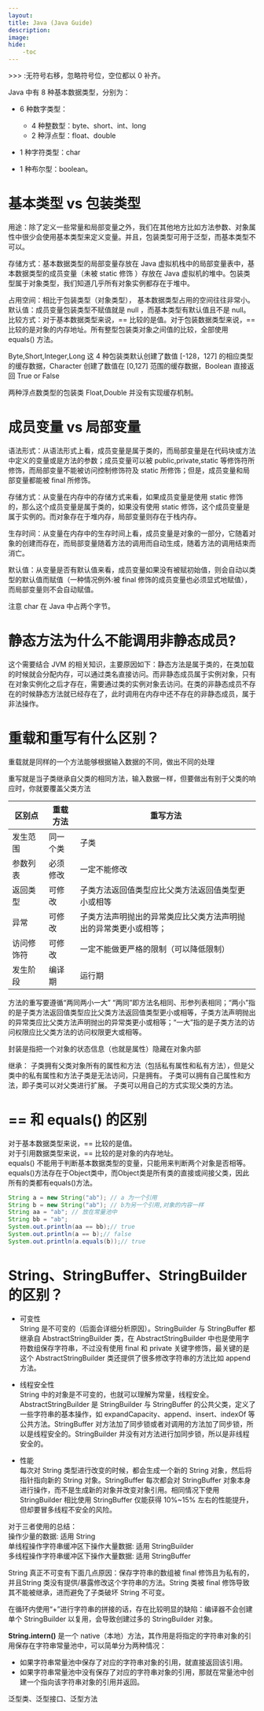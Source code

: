 ```yaml
---
layout: 
title: Java (Java Guide)
description: 
image: 
hide:
    -toc
---
```

\>>> :无符号右移，忽略符号位，空位都以 0 补齐。

Java 中有 8 种基本数据类型，分别为：

- 6 种数字类型：
    - 4 种整数型：byte、short、int、long
    - 2 种浮点型：float、double

- 1 种字符类型：char

- 1 种布尔型：boolean。

# 基本类型 vs 包装类型
用途：除了定义一些常量和局部变量之外，我们在其他地方比如方法参数、对象属性中很少会使用基本类型来定义变量。并且，包装类型可用于泛型，而基本类型不可以。

存储方式：基本数据类型的局部变量存放在 Java 虚拟机栈中的局部变量表中，基本数据类型的成员变量（未被 static 修饰 ）存放在 Java 虚拟机的堆中。包装类型属于对象类型，我们知道几乎所有对象实例都存在于堆中。

占用空间：相比于包装类型（对象类型）， 基本数据类型占用的空间往往非常小。默认值：成员变量包装类型不赋值就是 null ，而基本类型有默认值且不是 null。比较方式：对于基本数据类型来说，== 比较的是值。对于包装数据类型来说，== 比较的是对象的内存地址。所有整型包装类对象之间值的比较，全部使用 equals() 方法。

Byte,Short,Integer,Long 这 4 种包装类默认创建了数值 [-128，127] 的相应类型的缓存数据，Character 创建了数值在 [0,127] 范围的缓存数据，Boolean 直接返回 True or False

两种浮点数类型的包装类 Float,Double 并没有实现缓存机制。

# 成员变量 vs 局部变量
语法形式：从语法形式上看，成员变量是属于类的，而局部变量是在代码块或方法中定义的变量或是方法的参数；成员变量可以被 public,private,static 等修饰符所修饰，而局部变量不能被访问控制修饰符及 static 所修饰；但是，成员变量和局部变量都能被 final 所修饰。

存储方式：从变量在内存中的存储方式来看，如果成员变量是使用 static 修饰的，那么这个成员变量是属于类的，如果没有使用 static 修饰，这个成员变量是属于实例的。而对象存在于堆内存，局部变量则存在于栈内存。

生存时间：从变量在内存中的生存时间上看，成员变量是对象的一部分，它随着对象的创建而存在，而局部变量随着方法的调用而自动生成，随着方法的调用结束而消亡。

默认值：从变量是否有默认值来看，成员变量如果没有被赋初始值，则会自动以类型的默认值而赋值（一种情况例外:被 final 修饰的成员变量也必须显式地赋值），而局部变量则不会自动赋值。

注意 char 在 Java 中占两个字节。

# 静态方法为什么不能调用非静态成员?

这个需要结合 JVM 的相关知识，主要原因如下：静态方法是属于类的，在类加载的时候就会分配内存，可以通过类名直接访问。而非静态成员属于实例对象，只有在对象实例化之后才存在，需要通过类的实例对象去访问。在类的非静态成员不存在的时候静态方法就已经存在了，此时调用在内存中还不存在的非静态成员，属于非法操作。

# 重载和重写有什么区别？
重载就是同样的一个方法能够根据输入数据的不同，做出不同的处理

重写就是当子类继承自父类的相同方法，输入数据一样，但要做出有别于父类的响应时，你就要覆盖父类方法

| 区别点 | 重载方法 | 重写方法 |
| ----------- | ----------- | ----------- |
| 发生范围 | 同一个类 | 子类 |
| 参数列表 | 必须修改 | 一定不能修改 |
| 返回类型 | 可修改 | 子类方法返回值类型应比父类方法返回值类型更小或相等 |
| 异常 | 可修改 | 子类方法声明抛出的异常类应比父类方法声明抛出的异常类更小或相等；|
| 访问修饰符 | 可修改 | 一定不能做更严格的限制（可以降低限制）|
| 发生阶段 | 编译期 | 运行期 |

方法的重写要遵循“两同两小一大”
“两同”即方法名相同、形参列表相同；“两小”指的是子类方法返回值类型应比父类方法返回值类型更小或相等，子类方法声明抛出的异常类应比父类方法声明抛出的异常类更小或相等；“一大”指的是子类方法的访问权限应比父类方法的访问权限更大或相等。

封装是指把一个对象的状态信息（也就是属性）隐藏在对象内部

继承：
子类拥有父类对象所有的属性和方法（包括私有属性和私有方法），但是父类中的私有属性和方法子类是无法访问，只是拥有。
子类可以拥有自己属性和方法，即子类可以对父类进行扩展。
子类可以用自己的方式实现父类的方法。

# == 和 equals() 的区别
对于基本数据类型来说，== 比较的是值。<br>
对于引用数据类型来说，== 比较的是对象的内存地址。<br>
equals() 不能用于判断基本数据类型的变量，只能用来判断两个对象是否相等。<br>
equals()方法存在于Object类中，而Object类是所有类的直接或间接父类，因此所有的类都有equals()方法。<br>
```java
String a = new String("ab"); // a 为一个引用
String b = new String("ab"); // b为另一个引用,对象的内容一样
String aa = "ab"; // 放在常量池中
String bb = "ab"; 
System.out.println(aa == bb);// true
System.out.println(a == b);// false
System.out.println(a.equals(b));// true
```

# String、StringBuffer、StringBuilder 的区别？

- 可变性<br>
String 是不可变的（后面会详细分析原因）。StringBuilder 与 StringBuffer 都继承自 AbstractStringBuilder 类，在 AbstractStringBuilder 中也是使用字符数组保存字符串，不过没有使用 final 和 private 关键字修饰，最关键的是这个 AbstractStringBuilder 类还提供了很多修改字符串的方法比如 append 方法。

- 线程安全性<br>
String 中的对象是不可变的，也就可以理解为常量，线程安全。AbstractStringBuilder 是 StringBuilder 与 StringBuffer 的公共父类，定义了一些字符串的基本操作，如 expandCapacity、append、insert、indexOf 等公共方法。StringBuffer 对方法加了同步锁或者对调用的方法加了同步锁，所以是线程安全的。StringBuilder 并没有对方法进行加同步锁，所以是非线程安全的。

- 性能<br>
每次对 String 类型进行改变的时候，都会生成一个新的 String 对象，然后将指针指向新的 String 对象。StringBuffer 每次都会对 StringBuffer 对象本身进行操作，而不是生成新的对象并改变对象引用。相同情况下使用 StringBuilder 相比使用 StringBuffer 仅能获得 10%~15% 左右的性能提升，但却要冒多线程不安全的风险。

对于三者使用的总结：<br>
操作少量的数据: 适用 String<br>
单线程操作字符串缓冲区下操作大量数据: 适用 StringBuilder<br>
多线程操作字符串缓冲区下操作大量数据: 适用 StringBuffer

String 真正不可变有下面几点原因：保存字符串的数组被 final 修饰且为私有的，并且String 类没有提供/暴露修改这个字符串的方法。String 类被 final 修饰导致其不能被继承，进而避免了子类破坏 String 不可变。

在循环内使用“+”进行字符串的拼接的话，存在比较明显的缺陷：编译器不会创建单个 StringBuilder 以复用，会导致创建过多的 StringBuilder 对象。

**String.intern()** 是一个 native（本地）方法，其作用是将指定的字符串对象的引用保存在字符串常量池中，可以简单分为两种情况：

- 如果字符串常量池中保存了对应的字符串对象的引用，就直接返回该引用。
- 如果字符串常量池中没有保存了对应的字符串对象的引用，那就在常量池中创建一个指向该字符串对象的引用并返回。

泛型类、泛型接口、泛型方法

